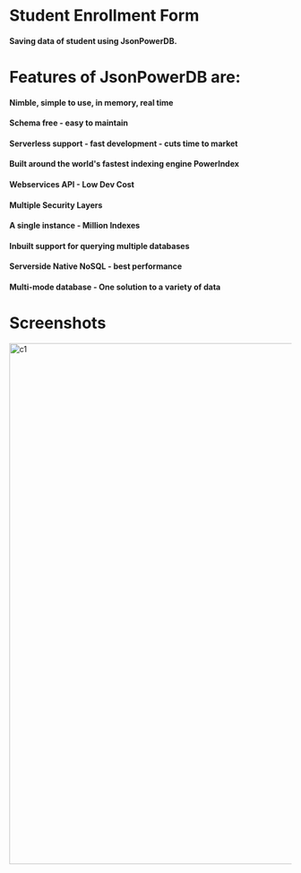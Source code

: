 # Student Enrollment Form
#### Saving data of student using JsonPowerDB.

# Features of JsonPowerDB are:
#### Nimble, simple to use, in memory, real time
#### Schema free - easy to maintain
#### Serverless support - fast development - cuts time to market
#### Built around the world's fastest indexing engine PowerIndex
#### Webservices API - Low Dev Cost
#### Multiple Security Layers
#### A single instance - Million Indexes
#### Inbuilt support for querying multiple databases
#### Serverside Native NoSQL - best performance
#### Multi-mode database - One solution to a variety of data


# Screenshots
<img width="930" alt="c1" src="https://user-images.githubusercontent.com/87107054/211201013-927ad08a-8e47-49cd-a8ab-db8c30cfc7fb.png">

